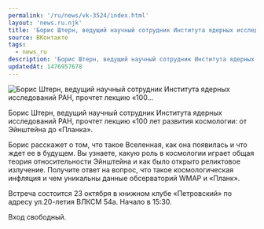 ```yaml
---
permalink: '/ru/news/vk-3524/index.html'
layout: 'news.ru.njk'
title: 'Борис Штерн, ведущий научный сотрудник Института ядерных исследований РАН, прочтет лекцию «100…'
source: ВКонтакте
tags:
  - news_ru
description: 'Борис Штерн, ведущий научный сотрудник Института ядерных исследований РАН, прочтет лекцию «100…'
updatedAt: 1476957678
---
```

![Борис Штерн, ведущий научный сотрудник Института ядерных исследований РАН, прочтет лекцию «100…](https://sun9-70.userapi.com/impf/c837632/v837632501/5995/LClbeuI9PNg.jpg?size=1280x800&quality=96&sign=e0b0e50d097222c4e85859cfd2ed709c&c_uniq_tag=5vds9Ap45KIv3FxaSDJs7xJ1wnNx0mcsrK0L0yyodqg&type=album)

Борис Штерн, ведущий научный сотрудник Института ядерных исследований РАН, прочтет лекцию «100 лет развития космологии: от Эйнштейна до «Планка».

Борис расскажет о том, что такое Вселенная, как она появилась и что ждет ее в будущем. Вы узнаете, какую роль в космологии играет общая теория относительности Эйнштейна и как было открыто реликтовое излучение. Получите ответ на вопрос, что такое космологическая инфляция и чем уникальны данные обсерваторий WMAP и «Планк».

Встреча состоится 23 октября в книжном клубе «Петровский» по адресу ул.20-летия ВЛКСМ 54а. Начало в 15:30.

Вход свободный.

